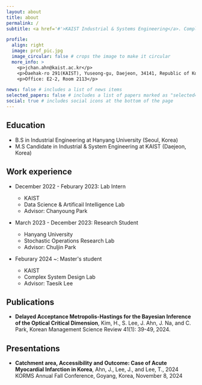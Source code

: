 ```yaml
---
layout: about
title: about
permalink: /
subtitle: <a href='#'>KAIST Industrial & Systems Engineering</a>. Complex System Design Lab. 

profile:
  align: right
  image: prof_pic.jpg
  image_circular: false # crops the image to make it circular
  more_info: >
    <p>jchan.ahn@kaist.ac.kr</p>
    <p>Daehak-ro 291(KAIST), Yuseong-gu, Daejeon, 34141, Republic of Korea</p>
    <p>Office: E2-2, Room 2113</p>

news: false # includes a list of news items
selected_papers: false # includes a list of papers marked as "selected={true}"
social: true # includes social icons at the bottom of the page
---
```

## Education
* B.S in Industrial Engineering at Hanyang University (Seoul, Korea)
* M.S Candidate in Industrial & System Engineering at KAIST (Daejeon, Korea)

## Work experience
* December 2022 - Feburary 2023: Lab Intern
  * KAIST
  * Data Science & Artificail Intelligence Lab
  * Advisor: Chanyoung Park

* March 2023 - December 2023: Research Student
  * Hanyang University
  * Stochastic Operations Research Lab
  * Advisor: Chuljin Park

* Feburary 2024 ~: Master's student
  * KAIST
  * Complex System Design Lab
  * Advisor: Taesik Lee

## Publications
* **Delayed Acceptance Metropolis-Hastings for the Bayesian Inference of the Optical Critical Dimension**, Kim, H., S. Lee, J. Ahn, J. Na, and C. Park, Korean Management Science Review 41(1): 39-49, 2024.

## Presentations
* **Catchment area, Accessibility and Outcome: Case of Acute Myocardial Infarction in Korea**, Ahn, J., Lee, J., and Lee, T., 2024 KORMS Annual Fall Conference, Goyang, Korea, November 8, 2024
 
